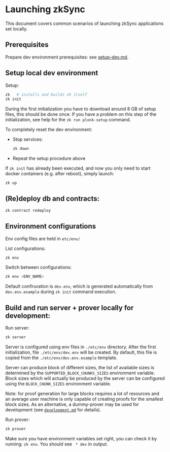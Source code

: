 # Launching zkSync

This document covers common scenarios of launching zkSync applications set locally.

## Prerequisites

Prepare dev environment prerequisites: see [setup-dev.md](setup-dev.md).

## Setup local dev environment

Setup:

```sh
zk   # installs and builds zk itself
zk init
```

During the first initialization you have to download around 8 GB of setup files, this should be done once.
If you have a problem on this step of the initialization, see help for the `zk run plonk-setup` command.

To completely reset the dev environment:

- Stop services:
  ```sh
  zk down
  ```
- Repeat the setup procedure above

If `zk init` has already been executed, and now you only need to start docker containers (e.g. after reboot), simply launch:

```sh
zk up
```

## (Re)deploy db and contraсts:

```sh
zk contract redeploy
```

## Environment configurations

Env config files are held in `etc/env/`

List configurations:

```sh
zk env
```

Switch between configurations:

```sh
zk env <ENV_NAME>
```

Default confiruration is `dev.env`, which is generated automatically from `dev.env.example` during `zk init` command execution.

## Build and run server + prover locally for development:

Run server:

```sh
zk server
```

Server is configured using env files in `./etc/env` directory. 
After the first initialization, file `./etc/env/dev.env` will be created. By default, this file is copied from the `./etc/env/dev.env.example` template.

Server can produce block of different sizes, the list of available sizes is determined by the `SUPPORTED_BLOCK_CHUNKS_SIZES` environment variable.
Block sizes which will actually be produced by the server can be configured using the `BLOCK_CHUNK_SIZES` environment variable.

Note: for proof generation for large blocks requires a lot of resources and an average user machine 
is only capable of creating proofs for the smallest block sizes. As an alternative, a dummy-prover may be used for development (see [`development.md`](development.md)
for details).

Run prover:

```sh
zk prover
```

Make sure you have environment variables set right, you can check it by running:
`zk env`. You should see ` * dev` in output.
